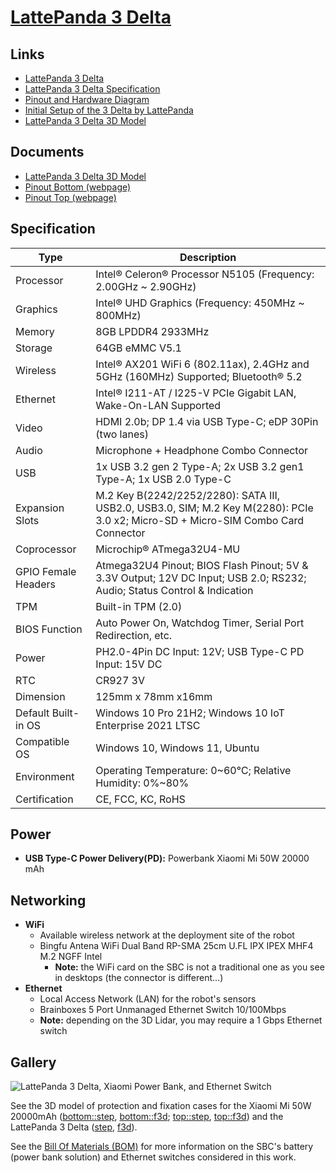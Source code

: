 # [LattePanda 3 Delta](https://www.lattepanda.com/lattepanda-3-delta)

## Links

- [LattePanda 3 Delta](https://www.lattepanda.com/lattepanda-3-delta)
- [LattePanda 3 Delta Specification](https://docs.lattepanda.com/content/3rd_delta_edition/specification/)
- [Pinout and Hardware Diagram](https://docs.lattepanda.com/content/3rd_delta_edition/io_playability/)
- [Initial Setup of the 3 Delta by LattePanda](https://docs.lattepanda.com/content/3rd_delta_edition/get_started/)
- [LattePanda 3 Delta 3D Model](https://github.com/LattePandaTeam/LattePanda-3D-Models/tree/master/LattePanda%203%20Delta)

## Documents

- [LattePanda 3 Delta 3D Model](sbc_lattepanda-3-delta_3d-model.stp)
- [Pinout Bottom (webpage)](sbc_lattepanda-3-delta_pinout_bottom.webp)
- [Pinout Top (webpage)](sbc_lattepanda-3-delta_pinout_top.webp)

## Specification

| Type                | Description                                                        |
| ------------------- | ------------------------------------------------------------       |
| Processor           | Intel® Celeron® Processor N5105 (Frequency: 2.00GHz ~ 2.90GHz)     |
| Graphics            | Intel® UHD Graphics (Frequency: 450MHz ~ 800MHz)                   |
| Memory              | 8GB LPDDR4 2933MHz                                                 |
| Storage             | 64GB eMMC V5.1                                                     |
| Wireless            | Intel® AX201 WiFi 6 (802.11ax), 2.4GHz and 5GHz (160MHz) Supported; Bluetooth® 5.2 |
| Ethernet            | Intel® I211-AT / I225-V PCIe Gigabit LAN, Wake-On-LAN Supported    |
| Video               | HDMI 2.0b; DP 1.4 via USB Type-C; eDP 30Pin (two lanes)            |
| Audio               | Microphone + Headphone Combo Connector                             |
| USB                 | 1x USB 3.2 gen 2 Type-A; 2x USB 3.2 gen1 Type-A; 1x USB 2.0 Type-C |
| Expansion Slots     | M.2 Key B(2242/2252/2280): SATA III, USB2.0, USB3.0, SIM; M.2 Key M(2280): PCIe 3.0 x2; Micro-SD + Micro-SIM Combo Card Connector |
| Coprocessor         | Microchip® ATmega32U4-MU                                           |
| GPIO Female Headers | Atmega32U4 Pinout; BIOS Flash Pinout; 5V & 3.3V Output; 12V DC Input; USB 2.0; RS232; Audio; Status Control & Indication |
| TPM                 | Built-in TPM (2.0)                                                 |
| BIOS Function       | Auto Power On, Watchdog Timer, Serial Port Redirection, etc.       |
| Power               | PH2.0-4Pin DC Input: 12V; USB Type-C PD Input: 15V DC              |
| RTC                 | CR927 3V                                                           |
| Dimension           | 125mm x 78mm x16mm                                                 |
| Default Built-in OS | Windows 10 Pro 21H2; Windows 10 IoT Enterprise 2021 LTSC           |
| Compatible OS       | Windows 10, Windows 11, Ubuntu                                     |
| Environment         | Operating Temperature: 0~60℃; Relative Humidity: 0%~80%           |
| Certification       | CE, FCC, KC, RoHS                                                  |

## Power

- **USB Type-C Power Delivery(PD):** Powerbank Xiaomi Mi 50W 20000 mAh

## Networking

- **WiFi**
  - Available wireless network at the deployment site of the robot
  - Bingfu Antena WiFi Dual Band RP-SMA 25cm U.FL IPX IPEX MHF4 M.2 NGFF Intel
    - **Note:** the WiFi card on the SBC is not a traditional one as you see in
      desktops (the connector is different...)
- **Ethernet**
  - Local Access Network (LAN) for the robot's sensors
  -  Brainboxes 5 Port Unmanaged Ethernet Switch 10/100Mbps
    - **Note:** depending on the 3D Lidar, you may require a 1 Gbps Ethernet
      switch

## Gallery

![LattePanda 3 Delta, Xiaomi Power Bank, and Ethernet Switch](sbc-and-networking.jpg)

See the 3D model of protection and fixation cases for the Xiaomi Mi 50W 20000mAh
([bottom::step](/models/v1/battery_xiaomi-powerbank-50W-20000mAh_case_bottom.step),
[bottom::f3d](/models/v1/battery_xiaomi-powerbank-50W-20000mAh_case_bottom.f3d);
[top::step](/models/v1/battery_xiaomi-powerbank-50W-20000mAh_case_top.step),
[top::f3d](/models/v1/battery_xiaomi-powerbank-50W-20000mAh_case_top.f3d))
and the LattePanda 3 Delta
([step](/models/v1/sbc_lattepanda-3-delta_case.step),
[f3d](/models/v1/sbc_lattepanda-3-delta_case.f3d)).

See the [Bill Of Materials (BOM)](/doc/bom.pdf) for more information on the
SBC's battery (power bank solution) and Ethernet switches considered in this
work.
